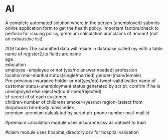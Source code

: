 # AI
A complete automated solution where in the person (unemployed) submits online application form to get the health policy. Important factors/check to perform for issuing policy, premium calculation and claims of amount (not an exhaustive list)

#DB tables
The submitted data will reside in database called my with a table name of register2,its fields are
name 	
age 	
education 	
employee -employee or not (yes/no answer needed)
profession 	
location
mar-maritial status(single/married)	
gender-(male/female) 	
Pre-previous insurance holder or not(yes/no) 
tweet-valid twitter name of customer
status-unemployment status generated by script, confirm if he is unemployed else rejected(confirmed/rejected) 	
id-secret id of each customer 	
children-number of childrens 
smoker-(yes/no)
region-(select from dropdown)
bmi-body mass index 	
premium-premium calculated by script
ph-phone number
mail-mail id

#premium calculation module
uses insurance.csv as dataset to train

#claim module
uses hospital_directory.csv for hospital validation
